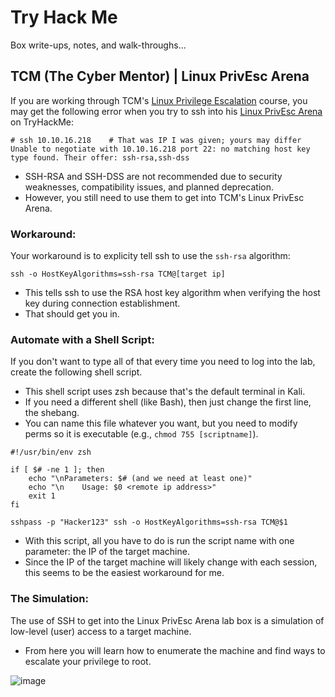 # Try Hack Me

Box write-ups, notes, and walk-throughs...

## TCM (The Cyber Mentor) | Linux PrivEsc Arena

If you are working through TCM's [Linux Privilege Escalation](https://academy.tcm-sec.com/p/linux-privilege-escalation) course, you may get the following error when you try to ssh into his [Linux PrivEsc Arena](https://tryhackme.com/r/room/linuxprivescarena) on TryHackMe: 

```
# ssh 10.10.16.218    # That was IP I was given; yours may differ
Unable to negotiate with 10.10.16.218 port 22: no matching host key type found. Their offer: ssh-rsa,ssh-dss
```

- SSH-RSA and SSH-DSS are not recommended due to security weaknesses, compatibility issues, and planned deprecation.
- However, you still need to use them to get into TCM's Linux PrivEsc Arena.

### Workaround:

Your workaround is to explicity tell ssh to use the `ssh-rsa` algorithm: 
```
ssh -o HostKeyAlgorithms=ssh-rsa TCM@[target ip]
```
- This tells ssh to use the RSA host key algorithm when verifying the host key during connection establishment.
- That should get you in. 

### Automate with a Shell Script: 

If you don't want to type all of that every time you need to log into the lab, create the following shell script.
- This shell script uses zsh because that's the default terminal in Kali.
- If you need a different shell (like Bash), then just change the first line, the shebang.
- You can name this file whatever you want, but you need to modify perms so it is executable (e.g., `chmod 755 [scriptname]`).

```
#!/usr/bin/env zsh

if [ $# -ne 1 ]; then
    echo "\nParameters: $# (and we need at least one)"
    echo "\n    Usage: $0 <remote ip address>"
    exit 1
fi

sshpass -p "Hacker123" ssh -o HostKeyAlgorithms=ssh-rsa TCM@$1
```

- With this script, all you have to do is run the script name with one parameter: the IP of the target machine.
- Since the IP of the target machine will likely change with each session, this seems to be the easiest workaround for me.

### The Simulation:

The use of SSH to get into the Linux PrivEsc Arena lab box is a simulation of low-level (user) access to a target machine.
- From here you will learn how to enumerate the machine and find ways to escalate your privilege to root.

![image](https://github.com/user-attachments/assets/80e793b1-a0bc-4415-aa5c-42cd865508b5)
